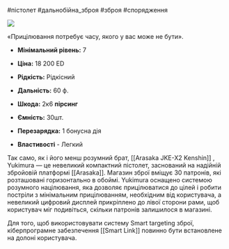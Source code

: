 #пістолет #дальнобійна_зброя #зброя #спорядження


[![](https://static.wikia.nocookie.net/cyberpunk/images/1/19/Yukimura_Default.png/revision/latest/scale-to-width-down/350?cb=20220716213418)](https://static.wikia.nocookie.net/cyberpunk/images/1/19/Yukimura_Default.png/revision/latest?cb=20220716213418)

«Прицілювання потребує часу, якого у вас може не бути».

- **Мінімальний рівень:** 7
- **Ціна:** 18 200 ED
- **Рідкість:** Рідкісний

- **Дальність:** 60 ф.
- **Шкода:** 2к6 **пірсинг**
- **Ємність:** 30шт.
- **Перезарядка:** 1 бонусна дія
- **Властивості** - Легкий

Так само, як і його менш розумний брат, [[Arasaka JKE-X2 Kenshin]] , Yukimura — це невеликий компактний пістолет, заснований на надійній збройовій платформі [[Arasaka]]. Магазин зброї вміщує 30 патронів, які розташовані горизонтально в обоймі. Yukimura оснащено системою розумного націлювання, яка дозволяє прицілюватися до цілей і робити постріли з мінімальним прицілюванням, необхідним від користувача, а невеликий цифровий дисплей прикріплено до лівої сторони рами, щоб користувач міг подивіться, скільки патронів залишилося в магазині.

Для того, щоб використовувати систему Smart targeting зброї, кіберпрограмне забезпечення [[Smart Link]] повинно бути встановлене на долоні користувача.